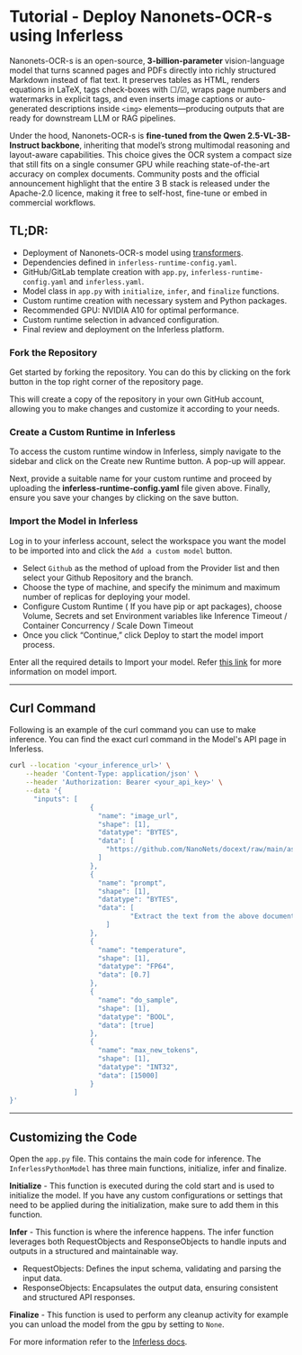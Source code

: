 # Tutorial - Deploy Nanonets-OCR-s using Inferless
Nanonets-OCR-s is an open-source, **3-billion-parameter** vision-language model that turns scanned pages and PDFs directly into richly structured Markdown instead of flat text. It preserves tables as HTML, renders equations in LaTeX, tags check-boxes with ☐/☑, wraps page numbers and watermarks in explicit tags, and even inserts image captions or auto-generated descriptions inside `<img>` elements—producing outputs that are ready for downstream LLM or RAG pipelines.

Under the hood, Nanonets-OCR-s is **fine-tuned from the Qwen 2.5-VL-3B-Instruct backbone**, inheriting that model’s strong multimodal reasoning and layout-aware capabilities. This choice gives the OCR system a compact size that still fits on a single consumer GPU while reaching state-of-the-art accuracy on complex documents. Community posts and the official announcement highlight that the entire 3 B stack is released under the Apache-2.0 licence, making it free to self-host, fine-tune or embed in commercial workflows.

## TL;DR:
- Deployment of Nanonets-OCR-s model using [transformers](https://github.com/huggingface/transformers).
- Dependencies defined in `inferless-runtime-config.yaml`.
- GitHub/GitLab template creation with `app.py`, `inferless-runtime-config.yaml` and `inferless.yaml`.
- Model class in `app.py` with `initialize`, `infer`, and `finalize` functions.
- Custom runtime creation with necessary system and Python packages.
- Recommended GPU: NVIDIA A10 for optimal performance.
- Custom runtime selection in advanced configuration.
- Final review and deployment on the Inferless platform.

### Fork the Repository
Get started by forking the repository. You can do this by clicking on the fork button in the top right corner of the repository page.

This will create a copy of the repository in your own GitHub account, allowing you to make changes and customize it according to your needs.

### Create a Custom Runtime in Inferless
To access the custom runtime window in Inferless, simply navigate to the sidebar and click on the Create new Runtime button. A pop-up will appear.

Next, provide a suitable name for your custom runtime and proceed by uploading the **inferless-runtime-config.yaml** file given above. Finally, ensure you save your changes by clicking on the save button.

### Import the Model in Inferless
Log in to your inferless account, select the workspace you want the model to be imported into and click the `Add a custom model` button.

- Select `Github` as the method of upload from the Provider list and then select your Github Repository and the branch.
- Choose the type of machine, and specify the minimum and maximum number of replicas for deploying your model.
- Configure Custom Runtime ( If you have pip or apt packages), choose Volume, Secrets and set Environment variables like Inference Timeout / Container Concurrency / Scale Down Timeout
- Once you click “Continue,” click Deploy to start the model import process.

Enter all the required details to Import your model. Refer [this link](https://docs.inferless.com/integrations/git-custom-code/git--custom-code) for more information on model import.

---
## Curl Command
Following is an example of the curl command you can use to make inference. You can find the exact curl command in the Model's API page in Inferless.
```bash
curl --location '<your_inference_url>' \
    --header 'Content-Type: application/json' \
    --header 'Authorization: Bearer <your_api_key>' \
    --data '{
      "inputs": [
                    {
                      "name": "image_url",
                      "shape": [1],
                      "datatype": "BYTES",
                      "data": [
                        "https://github.com/NanoNets/docext/raw/main/assets/invoice_test.jpeg"
                      ]
                    },
                    {
                      "name": "prompt",
                      "shape": [1],
                      "datatype": "BYTES",
                      "data": [
                              "Extract the text from the above document as if you were reading it naturally. Return the tables in html format. Return the equations in LaTeX representation. If there is an image in the document and image caption is not present, add a small description of the image inside the <img></img> tag; otherwise, add the image caption inside <img></img>. Watermarks should be wrapped in brackets. Ex: <watermark>OFFICIAL COPY</watermark>. Page numbers should be wrapped in brackets. Ex: <page_number>14</page_number> or <page_number>9/22</page_number>. Prefer using \u2610 and \u2611 for check boxes."
                        ]
                    },
                    {
                      "name": "temperature",
                      "shape": [1],
                      "datatype": "FP64",
                      "data": [0.7]
                    },
                    {
                      "name": "do_sample",
                      "shape": [1],
                      "datatype": "BOOL",
                      "data": [true]
                    },
                    {
                      "name": "max_new_tokens",
                      "shape": [1],
                      "datatype": "INT32",
                      "data": [15000]
                    }
                ]
}'
```

---
## Customizing the Code
Open the `app.py` file. This contains the main code for inference. The `InferlessPythonModel` has three main functions, initialize, infer and finalize.

**Initialize** -  This function is executed during the cold start and is used to initialize the model. If you have any custom configurations or settings that need to be applied during the initialization, make sure to add them in this function.

**Infer** - This function is where the inference happens. The infer function leverages both RequestObjects and ResponseObjects to handle inputs and outputs in a structured and maintainable way.
- RequestObjects: Defines the input schema, validating and parsing the input data.
- ResponseObjects: Encapsulates the output data, ensuring consistent and structured API responses.

**Finalize** - This function is used to perform any cleanup activity for example you can unload the model from the gpu by setting to `None`.

For more information refer to the [Inferless docs](https://docs.inferless.com/).
